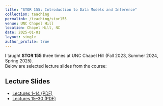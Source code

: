 ```yaml
---
title: "STOR 155: Introduction to Data Models and Inference"
collection: teaching
permalink: /teaching/stor155
venue: UNC Chapel Hill
location: Chapel Hill, NC
date: 2025-01-01
layout: single
author_profile: true
---
```


I taught **STOR 155** three times at UNC Chapel Hill (Fall 2023, Summer 2024, Spring 2025).  
Below are selected lecture slides from the course:

## Lecture Slides

- [Lectures 1–14 (PDF)](/assets/files/stor155/Lectures_1-14.pdf)
- [Lectures 15–30 (PDF)](/assets/files/stor155/Lectures_15-30.pdf)